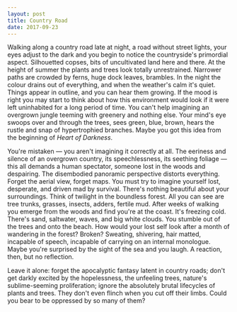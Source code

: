 ```yaml
---
layout: post
title: Country Road
date: 2017-09-23
---
```


Walking along a country road late at night, a road without street lights, your eyes adjust to the dark and you begin to notice the countryside's primordial aspect. Silhouetted copses, bits of uncultivated land here and there. At the height of summer the plants and trees look totally unrestrained. Narrower paths are crowded by ferns, huge dock leaves, brambles. In the night the colour drains out of everything, and when the weather's calm it's quiet. Things appear in outline, and you can hear them growing. If the mood is right you may start to think about how this environment would look if it were left uninhabited for a long period of time. You can't help imagining an overgrown jungle teeming with greenery and nothing else. Your mind's eye swoops over and through the trees, sees green, blue, brown, hears the rustle and snap of hypertrophied branches. Maybe you got this idea from the beginning of *Heart of Darkness*.

You're mistaken — you aren't imagining it correctly at all. The eeriness and silence of an overgrown country, its speechlessness, its seething foliage — this all demands a human spectator, someone lost in the woods and despairing. The disembodied panoramic perspective distorts everything. Forget the aerial view, forget maps. You must try to imagine yourself lost, desperate, and driven mad by survival. There's nothing beautiful about your surroundings. Think of twilight in the boundless forest. All you can see are tree trunks, grasses, insects, adders, fertile mud. After weeks of walking you emerge from the woods and find you're at the coast. It's freezing cold. There's sand, saltwater, waves, and big white clouds. You stumble out of the trees and onto the beach. How would your lost self look after a month of wandering in the forest? Broken? Sweating, shivering, hair matted, incapable of speech, incapable of carrying on an internal monologue. Maybe you're surprised by the sight of the sea and you laugh. A reaction, then, but no reflection.

Leave it alone: forget the apocalyptic fantasy latent in country roads; don't get darkly excited by the hopelessness, the unfeeling trees, nature's sublime-seeming proliferation; ignore the absolutely brutal lifecycles of plants and trees. They don't even flinch when you cut off their limbs. Could you bear to be oppressed by so many of them?